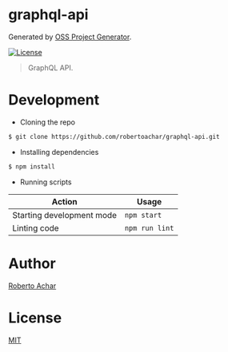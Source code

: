 # graphql-api

Generated by [OSS Project Generator](http://bit.ly/generator-oss-project).

[![License][license-badge]][license-url]

> GraphQL API.

# Development

* Cloning the repo

```bash
$ git clone https://github.com/robertoachar/graphql-api.git
```

* Installing dependencies

```bash
$ npm install
```

* Running scripts

Action | Usage
------ | -----
Starting development mode | `npm start`
Linting code              | `npm run lint`

# Author
[Roberto Achar](https://twitter.com/robertoachar)

# License
[MIT](https://github.com/robertoachar/graphql-api/blob/master/LICENSE)

[license-badge]: https://img.shields.io/github/license/robertoachar/graphql-api.svg
[license-url]: https://opensource.org/licenses/MIT
